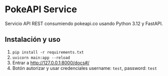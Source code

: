 # PokeAPI Service

Servicio API REST consumiendo pokeapi.co usando Python 3.12 y FastAPI.

## Instalación y uso

1. `pip install -r requirements.txt`
2. `uvicorn main:app --reload`
3. Entrar a http://127.0.0.1:8000/docs#/
4. Botón autorizar y usar credenciales username: `test`, password: `test`
